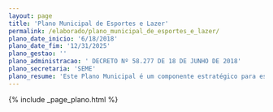 ```yaml
---
layout: page
title: 'Plano Municipal de Esportes e Lazer'
permalink: /elaborado/plano_municipal_de_esportes_e_lazer/
plano_date_inicio: '6/18/2018'
plano_date_fim: '12/31/2025'
plano_gestao: ''
plano_administracao: ' DECRETO Nº 58.277 DE 18 DE JUNHO DE 2018'
plano_secretaria: 'SEME'
plano_resume: 'Este Plano Municipal é um componente estratégico para estruturar políticas públicas que promovam a cultura esportiva e de lazer na cidade de São Paulo, consolidando-se como direitos sociais. Valoriza a acessibilidade, intergeracionalidade, multidisciplinaridade, intersetorialidade e descentralização, visando democratizar o acesso à prática esportiva e fomentar condições para o lazer. Assim, o esporte, a atividade física e as práticas de lazer devem ser fortalecidos para que, ao serem incorporados à vida cotidiana dos cidadãos em diferentes etapas da vida, atuem como elementos de integração social, desenvolvimento humano e promoção da saúde. Sobretudo, busca capacitar o cidadão para o exercício da cidadania esportiva e de lazer.'
---
```

<div>
{% include _page_plano.html %}
</div>
